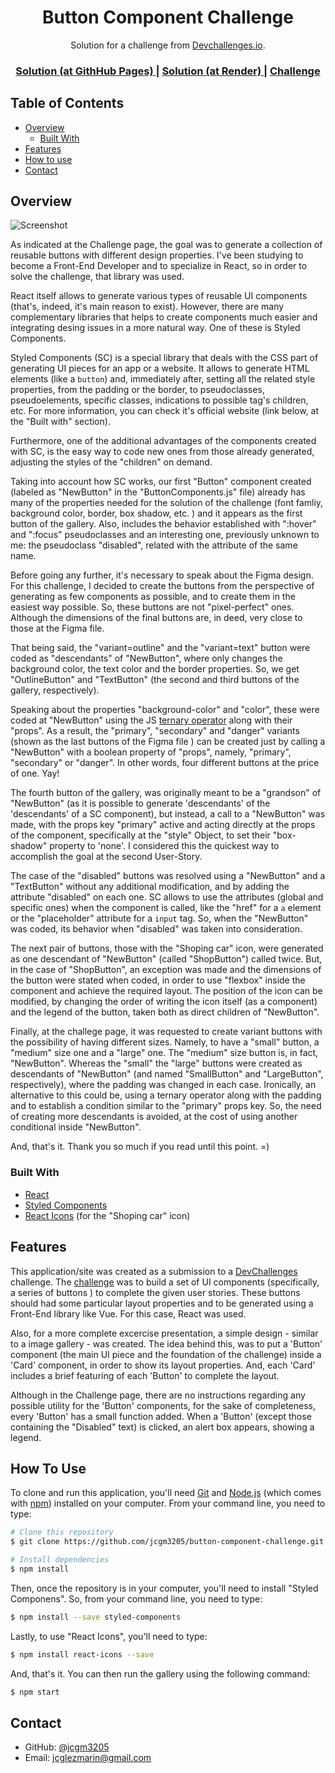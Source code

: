 <h1 align="center">Button Component Challenge</h1>

<div align="center">
   Solution for a challenge from  <a href="http://devchallenges.io" target="_blank">Devchallenges.io</a>.
</div>

<div align="center">
  <h3>
    <a href="https://jcgm3205.github.io/button-component-challenge/">
      Solution (at GithHub Pages)
    </a>
    <span> | </span>
    <a href="https://button-component-challenge.onrender.com/">
      Solution (at Render)
    </a> 
    <span> | </span>
    <a href="https://devchallenges.io/challenges/ohgVTyJCbm5OZyTB2gNY">
      Challenge
    </a>
  </h3>
</div>



## Table of Contents

- [Overview](#overview)
  - [Built With](#built-with)
- [Features](#features)
- [How to use](#how-to-use)
- [Contact](#contact)




## Overview

![Screenshot](https://user-images.githubusercontent.com/91711789/159857739-5b8be525-052b-415a-b0aa-1641ed763e63.png)

As indicated at the Challenge page, the goal was to generate a collection of reusable buttons with different design properties. I've been studying to become a Front-End Developer and to specialize in React, so in order to solve the challenge, that library was used.

React itself allows to generate various types of reusable UI components (that's, indeed, it's main reason to exist). However, there are many complementary libraries that helps to create components much easier and integrating desing issues in a more natural way. One of these is Styled Components.

Styled Components (SC) is a special library that deals with the CSS part of generating UI pieces for an app or a website. It allows to generate HTML elements (like a <code>button</code>) and, immediately after, setting all the related style properties, from the padding or the border, to pseudoclasses, pseudoelements, specific classes, indications to possible tag's children, etc. For more information, you can check it's official website (link below, at the "Built with" section).

Furthermore, one of the additional advantages of the components created with SC, is the easy way to code new ones from those already generated, adjusting the styles of the "children" on demand.

Taking into account how SC works, our first "Button" component created (labeled as "NewButton" in the "ButtonComponents.js" file) already has many of the properties needed for the solution of the challenge (font famliy, background color, border, box shadow, etc. ) and it appears as the first button of the gallery. Also, includes the behavior established with ":hover" and ":focus" pseudoclasses and an interesting one, previously unknown to me: the pseudoclass "disabled", related with the attribute of the same name.  

Before going any further, it's necessary to speak about the Figma design. For this challenge, I decided to create the buttons from the perspective of generating as few components as possible, and to create them in the easiest way possible. So, these buttons are not "pixel-perfect" ones. Although the  dimensions of the final buttons are, in deed, very close to those at the Figma file.      

That being said, the "variant=outline" and the "variant=text" button were coded as "descendants" of "NewButton", where only changes the background color, the text color and the border properties. So, we get "OutlineButton" and "TextButton" (the second and third buttons of the gallery, respectively).  

Speaking about the properties "background-color" and "color", these were coded at "NewButton" using the JS [ternary operator](https://developer.mozilla.org/en-US/docs/Web/JavaScript/Reference/Operators/Conditional_Operator) along with their "props". As a result, the "primary", "secondary" and "danger" variants (shown as the last buttons of the Figma file ) can be created just by calling a "NewButton" with a boolean property of "props", namely, "primary", "secondary" or "danger". In other words, four different buttons at the price of one. Yay! 

The fourth button of the gallery, was originally meant to be a "grandson" of "NewButton" (as it is possible to generate 'descendants' of the 'descendants' of a SC component), but instead, a call to a "NewButton" was made, with the props key "primary" active and acting directly at the props of the component, specifically at the "style" Object, to set their "box-shadow" property to 'none'. I considered this the quickest way to accomplish the goal at the second User-Story. 

The case of the "disabled" buttons was resolved using a "NewButton" and a "TextButton" without any additional modification, and by adding the attribute "disabled" on each one. SC allows to use the attributes (global and specific ones) when the component is called, like the "href" for a <code>a</code> element or the "placeholder" attribute for a <code>input</code> tag. So, when the "NewButton" was coded, its behavior when "disabled" was taken into consideration. 

The next pair of buttons, those with the "Shoping car" icon, were generated as one descendant of "NewButton" (called "ShopButton") called twice. But, in the case of "ShopButton", an exception was made and the dimensions of the button were stated when coded, in order to use "flexbox" inside the component and achieve the required layout. The position of the icon can be modified, by changing the order of writing the icon itself (as a component) and the legend of the button, taken both as direct children of "NewButton". 

Finally, at the challege page, it was requested to create variant buttons with the possibility of having different sizes. Namely, to have a "small" button, a "medium" size one and a "large" one. The "medium" size button is, in fact, "NewButton". Whereas the "small" the "large" buttons were created as descendants of "NewButton" (and named "SmallButton" and "LargeButton", respectively), where the padding was changed in each case. Ironically, an alternative to this could be, using a ternary operator along with the padding and to establish a condition similar to the "primary" props key. So, the need of creating more descendants is avoided, at the cost of using another conditional inside "NewButton".

And, that's it. Thank you so much if you read until this point.  =)



### Built With

- [React](https://reactjs.org/)
- [Styled Components](https://styled-components.com/)
- [React Icons](https://react-icons.github.io/react-icons) (for the "Shoping car" icon)
 


## Features

This application/site was created as a submission to a [DevChallenges](https://devchallenges.io/challenges) challenge. The [challenge](https://devchallenges.io/challenges/ohgVTyJCbm5OZyTB2gNY) was to build a set of UI components (specifically, a series of buttons ) to complete the given user stories. These buttons should had some particular layout properties and to be generated using a Front-End library like Vue. For this case, React was used.

Also, for a more complete excercise presentation, a simple design - similar to a image gallery - was created. The idea behind this, was to put a 'Button' component (the main UI piece and the foundation of the challenge) inside a 'Card' component, in order to show its layout properties. And, each 'Card' includes a brief featuring of each 'Button' to complete the layout.

Although in the Challenge page, there are no instructions regarding any possible utility for the 'Button' components, for the sake of completeness, every 'Button' has a small function added. When a 'Button' (except those containing the "Disabled" text) is clicked, an alert box appears, showing a legend.


## How To Use

To clone and run this application, you'll need [Git](https://git-scm.com) and [Node.js](https://nodejs.org/en/download/) (which comes with [npm](http://npmjs.com)) installed on your computer. From your command line, you need to type:

```bash
# Clone this repository
$ git clone https://github.com/jcgm3205/button-component-challenge.git

# Install dependencies
$ npm install
```

Then, once the repository is in your computer, you'll need to install "Styled Componens". So, from your command line, you need to type:

```bash
$ npm install --save styled-components
```

Lastly, to use "React Icons", you'll need to type:

```bash
$ npm install react-icons --save
```

And, that's it. You can then run the gallery using the following command:

```bash
$ npm start
```



## Contact

- GitHub:  [@jcgm3205](https://github.com/jcgm3205)
- Email:  [jcglezmarin@gmail.com](mailto:jcglezmarin@gmail.com)
